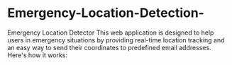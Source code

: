 # Emergency-Location-Detection-
Emergency Location Detector This web application is designed to help users in emergency situations by providing real-time location tracking and an easy way to send their coordinates to predefined email addresses. Here's how it works:

